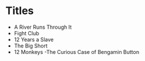 # Titles

- A River Runs Through It
- Fight Club
- 12 Years a Slave
- The Big Short
- 12 Monkeys
-The Curious Case of Bengamin Button
